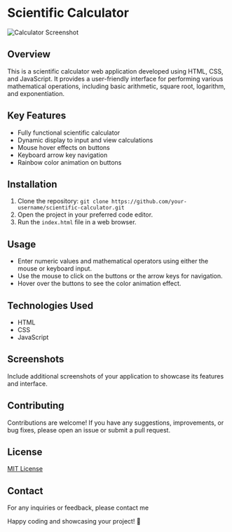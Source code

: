  # Scientific Calculator

![Calculator Screenshot](https://github.com/cyber-bytezz/LGMVIP-Web-Task04/assets/130319315/14cb277c-b602-4cd9-98c4-b6131f58b158)

## Overview

This is a scientific calculator web application developed using HTML, CSS, and JavaScript. It provides a user-friendly interface for performing various mathematical operations, including basic arithmetic, square root, logarithm, and exponentiation.

## Key Features

- Fully functional scientific calculator
- Dynamic display to input and view calculations
- Mouse hover effects on buttons
- Keyboard arrow key navigation
- Rainbow color animation on buttons


## Installation

1. Clone the repository: `git clone https://github.com/your-username/scientific-calculator.git`
2. Open the project in your preferred code editor.
3. Run the `index.html` file in a web browser.

## Usage

- Enter numeric values and mathematical operators using either the mouse or keyboard input.
- Use the mouse to click on the buttons or the arrow keys for navigation.
- Hover over the buttons to see the color animation effect.

## Technologies Used

- HTML
- CSS
- JavaScript

## Screenshots

Include additional screenshots of your application to showcase its features and interface.

## Contributing

Contributions are welcome! If you have any suggestions, improvements, or bug fixes, please open an issue or submit a pull request.

## License

[MIT License](LICENSE)


## Contact

For any inquiries or feedback, please contact me 
 
Happy coding and showcasing your project! 🎉
